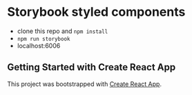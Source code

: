 # Storybook styled components
- clone this repo and `npm install`
- `npm run storybook `
- localhost:6006
## Getting Started with Create React App

This project was bootstrapped with [Create React App](https://github.com/facebook/create-react-app).

